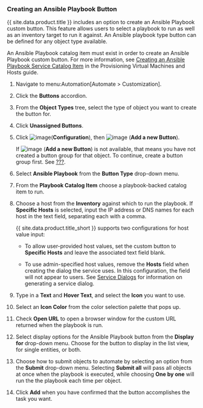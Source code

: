 ### Creating an Ansible Playbook Button

{{ site.data.product.title }} includes an option to create an Ansible Playbook custom
button. This feature allows users to select a playbook to run as well as
an inventory target to run it against. An Ansible playbook type button
can be defined for any object type available.

<div class="note">

An Ansible Playbook catalog item must exist in order to create an
Ansible Playbook custom button. For more information, see [Creating an
Ansible Playbook Service Catalog
Item](https://access.redhat.com/documentation/en-us/red_hat_cloudforms/4.5/html/provisioning_virtual_machines_and_hosts/catalogs-services#create-playbook-service-catalog-item)
in the Provisioning Virtual Machines and Hosts guide.

</div>

1.  Navigate to menu:Automation\[Automate \> Customization\].

2.  Click the **Buttons** accordion.

3.  From the **Object Types** tree, select the type of object you want
    to create the button for.

4.  Click **Unassigned Buttons**.

5.  Click ![image](../images/1847.png)(**Configuration**), then
    ![image](../images/1862.png) (**Add a new Button**).

    <div class="note">

    If ![image](../images/1862.png) (**Add a new Button**) is not
    available, that means you have not created a button group for that
    object. To continue, create a button group first. See
    [???](#create-custom-button-group).

    </div>

6.  Select **Ansible Playbook** from the **Button Type** drop-down menu.

7.  From the **Playbook Catalog Item** choose a playbook-backed catalog
    item to run.

8.  Choose a host from the **Inventory** against which to run the
    playbook. If **Specific Hosts** is selected, input the IP address or
    DNS names for each host in the text field, separating each with a
    comma.

    <div class="note">

    {{ site.data.product.title_short }} supports two configurations for host value
    input:

      - To allow user-provided host values, set the custom button to
        **Specific Hosts** and leave the associated text field blank.

      - To use admin-specified host values, remove the **Hosts** field
        when creating the dialog the service uses. In this
        configuration, the field will not appear to users. See [Service
        Dialogs](https://access.redhat.com/documentation/en-us/red_hat_cloudforms/4.7/html/provisioning_virtual_machines_and_hosts/catalogs-services#service-dialogs)
        for information on generating a service dialog.

    </div>

9.  Type in a **Text** and **Hover Text**, and select the **Icon** you
    want to use.

10. Select an **Icon Color** from the color selection palette that pops
    up.

11. Check **Open URL** to open a browser window for the custom URL
    returned when the playbook is run.

12. Select display options for the Ansible Playbook button from the
    **Display for** drop-down menu. Choose for the button to display in
    the list view, for single entities, or both.

13. Choose how to submit objects to automate by selecting an option from
    the **Submit** drop-down menu. Selecting **Submit all** will pass
    all objects at once when the playbook is executed, while choosing
    **One by one** will run the the playbook each time per object.

14. Click **Add** when you have confirmed that the button accomplishes
    the task you want.

